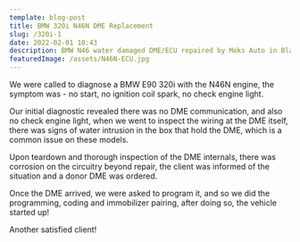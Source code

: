 ```yaml
---
template: blog-post
title: BMW 320i N46N DME Replacement
slug: /320i-1
date: 2022-02-01 10:43
description: BMW N46 water damaged DME/ECU repaired by Moks Auto in Blantyre, Malawi
featuredImage: /assets/N46N-ECU.jpg
---
```

We were called to diagnose a BMW E90 320i with the N46N engine, the symptom was - no start, no ignition coil spark, no check engine light.

Our initial diagnostic revealed there was no DME communication, and also no check engine light, when we went to inspect the wiring at the DME itself, there was signs of water intrusion in the box that hold the DME, which is a common issue on these models.

Upon teardown and thorough inspection of the DME internals, there was corrosion on the circuitry beyond repair, the client was informed of the situation and a donor DME was ordered.

Once the DME arrived, we were asked to program it, and so we did the programming, coding and immobilizer pairing, after doing so, the vehicle started up!

Another satisfied client!